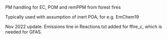 PM handling for EC, POM and remPPM from forest fires

Typically used with assumption of inert POA, for e.g. EmChem19

Nov 2022 update. Emissions line in Reactions.txt added for ffire_c, which is needed for GFAS.
